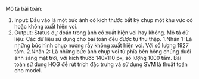 Mô tả bài toán:
  1. Input: Đầu vào là một bức ảnh có kích thước bất kỳ chụp một khu vực có hoặc không xuất hiện voi.
  2. Output: Status dự đoán trong ảnh có xuất hiện voi hay không.
Mô tả dữ liệu: Các dữ liệu sử dụng cho bài toàn đều được tự thu thập.
  1.Nhãn 1: Là những bức hình chụp nương rẫy không xuất hiện voi. Với số lượng 1927 tấm.
  2.Nhãn 2: Là những bức ảnh chụp voi từ phía bên hông chúng dưới ánh sáng mặt trời, với kích thước 140x110 px, số lượng 1000 tấm.
Bài toán sử dụng HOG để rút trích đặc trưng và sử dụng SVM là thuật toán cho model.
